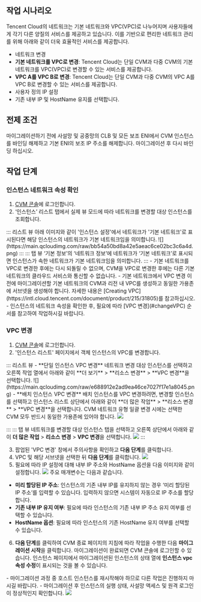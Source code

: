 ## 작업 시나리오

Tencent Cloud의 네트워크는 기본 네트워크와 VPC(VPC)로 나누어지며 사용자들에게 각기 다른 양질의 서비스를 제공하고 있습니다. 이를 기반으로 편리한 네트워크 관리를 위해 아래와 같이 더욱 효율적인 서비스를 제공합니다.
- 네트워크 변경
 - **기본 네트워크를 VPC로 변경**: Tencent Cloud는 단일 CVM과 다중 CVM의 기본 네트워크를 VPC(VPC)로 변경할 수 있는 서비스를 제공합니다.
 - **VPC A를 VPC B로 변경**: Tencent Cloud는 단일 CVM과 다중 CVM의 VPC A를 VPC B로 변경할 수 있는 서비스를 제공합니다.
- 사용자 정의 IP 설정
- 기존 내부 IP 및 HostName 유지를 선택합니다.

## 전제 조건
마이그레이션하기 전에 사설망 및 공중망의 CLB 및 모든 보조 ENI에서 CVM 인스턴스를 바인딩 해제하고 기본 ENI의 보조 IP 주소를 해제합니다. 마이그레이션 후 다시 바인딩 하십시오.


## 작업 단계
### 인스턴스 네트워크 속성 확인
1. [CVM 콘솔](https://console.cloud.tencent.com/cvm/index)에 로그인합니다.
2. ‘인스턴스’ 리스트 탭에서 실제 뷰 모드에 따라 네트워크를 변경할 대상 인스턴스를 조회합니다.
<dx-tabs>
::: 리스트 뷰
아래 이미지와 같이 '인스턴스 설정'에서 네트워크가 '기본 네트워크'로 표시된다면 해당 인스턴스의 네트워크가 기본 네트워크임을 의미합니다.
![](https://main.qcloudimg.com/raw/bb54a50bd8a42e5aeac6ce02bc3c6a4d.png)
:::
::: 탭 뷰
‘기본 정보’의 ‘네트워크 정보’에 네트워크가 ‘기본 네트워크’로 표시되면 인스턴스가 속한 네트워크가 기본 네트워크임을 의미합니다.
:::
</dx-tabs>
<dx-alert infotype="notice" title="">
- 기본 네트워크를 VPC로 변경한 후에는 다시 되돌릴 수 없으며, CVM을 VPC로 변경한 후에는 다른 기본 네트워크의 클라우드 서비스와 통신할 수 없습니다.
- 기본 네트워크에서 VPC 변경 이전에 마이그레이션할 기본 네트워크의 CVM과 리전 내 VPC를 생성하고 동일한 가용존에 서브넷을 생성해야 합니다. 자세한 내용은 [Creating VPC](https://intl.cloud.tencent.com/document/product/215/31805)를 참고하십시오.
- 인스턴스의 네트워크 속성을 확인한 후, 필요에 따라 [VPC 변경](#changeVPC) 순서를 참고하여 작업하시길 바랍니다.
</dx-alert>





### VPC 변경[](id:changeVPC)
1. [CVM 콘솔](https://console.cloud.tencent.com/cvm/index)에 로그인합니다.
2. '인스턴스 리스트' 페이지에서 객체 인스턴스의 VPC를 변경합니다.
<dx-tabs>
::: 리스트 뷰
 - **단일 인스턴스 VPC 변경**
네트워크 변경 대상 인스턴스를 선택하고 오른쪽 작업 열에서 아래와 같이 **더 보기** > **리소스 변경** > **VPC 변경**을 선택합니다.
![](https://main.qcloudimg.com/raw/e688912e2ad9ea46ce7027f17e1a8045.png)
 - **배치 인스턴스 VPC 변경**
배치 인스턴스를 VPC 변경하려면, 변경할 인스턴스를 선택하고 인스턴스 리스트 상단에서 아래와 같이 **더 많은 작업** > **리소스 변경** > **VPC 변경**을 선택합니다.
<dx-alert infotype="notice" title="">
CVM 네트워크 유형 일괄 변경 시에는 선택한 CVM 모두 반드시 동일한 가용존에 있어야 합니다.
</dx-alert> <img src="https://main.qcloudimg.com/raw/b15f3e4e6c212ff496d38c3753c9a4da.png"/>

:::
::: 탭 뷰
네트워크를 변경할 대상 인스턴스 탭을 선택하고 오른쪽 상단에서 아래와 같이 **더 많은 작업** > **리소스 변경** > **VPC 변경**을 선택합니다.
![](https://qcloudimg.tencent-cloud.cn/raw/8bc05f6667b7fe673bd19d77f9e26082.png)
:::
</dx-tabs>

3. 팝업된 'VPC 변경' 창에서 주의사항을 확인하고 **다음 단계**를 클릭합니다.
4. VPC 및 해당 서브넷을 선택한 뒤 **다음 단계**를 클릭합니다.
![](https://main.qcloudimg.com/raw/acaca8c4343d8e5357bd33b75f1f5f68.png)
5. 필요에 따라 IP 설정에 대해 내부 IP 주소와 HostName 옵션을 다음 이미지와 같이 설정합니다.
![](https://qcloudimg.tencent-cloud.cn/raw/5a95f5ddfc02b56ec59bba7870ea9d78.png)
주요 매개변수는 다음과 같습니다.
  - **미리 할당된 IP 주소**: 인스턴스의 기존 내부 IP를 유지하지 않는 경우 ‘미리 할당된 IP 주소’를 입력할 수 있습니다. 입력하지 않으면 시스템이 자동으로 IP 주소를 할당합니다.
  - **기존 내부 IP 유지 여부**: 필요에 따라 인스턴스의 기존 내부 IP 주소 유지 여부를 선택할 수 있습니다.
  - **HostName 옵션**: 필요에 따라 인스턴스의 기존 HostName 유지 여부를 선택할 수 있습니다. 
6. **다음 단계**를 클릭하여 CVM 종료 페이지의 지침에 따라 작업을 수행한 다음 **마이그레이션 시작**을 클릭합니다. 마이그레이션이 완료되면 CVM 콘솔에 로그인할 수 있습니다. 인스턴스 페이지에서 마이그레이션된 인스턴스의 상태 열에 **인스턴스 vpc 속성 수정**이 표시되는 것을 볼 수 있습니다.
<dx-alert infotype="notice" title="">
- 마이그레이션 과정 중 호스트 인스턴스를 재시작해야 하므로 다른 작업은 진행하지 마시길 바랍니다.
- 마이그레이션 후 인스턴스의 실행 상태, 사설망 액세스 및 원격 로그인이 정상적인지 확인합니다.
</dx-alert>
<img src="https://main.qcloudimg.com/raw/759d34a61cc6b0d1e430525e3283d43b.png"/>



